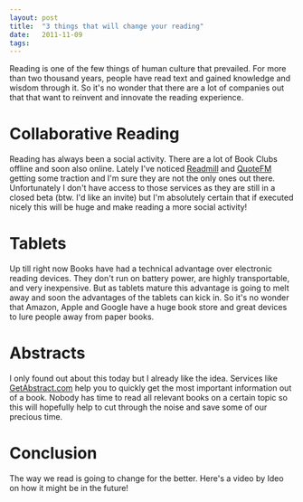 ```yaml
---
layout: post
title:  "3 things that will change your reading"
date:   2011-11-09
tags:
---
```


Reading is one of the few things of human culture that prevailed. For more than two thousand years, people have read text and gained knowledge and wisdom through it. So it's no wonder that there are a lot of companies out that that want to reinvent and innovate the reading experience.

# Collaborative Reading
Reading has always been a social activity. There are a lot of Book Clubs offline and soon also online. Lately I've noticed [Readmill](http://readmill.com/) and [QuoteFM](http://quote.fm/welcome) getting some traction and I'm sure they are not the only ones out there. Unfortunately I don't have access to those services as they are still in a closed beta (btw. I'd like an invite) but I'm absolutely certain that if executed nicely this will be huge and make reading a more social activity!

# Tablets
Up till right now Books have had a technical advantage over electronic reading devices. They don't run on battery power, are highly transportable, and very inexpensive. But as tablets mature this advantage is going to melt away and soon the advantages of the tablets can kick in. So it's no wonder that Amazon, Apple and Google have a huge book store and great devices to lure people away from paper books.

# Abstracts
I only found out about this today but I already like the idea. Services like [GetAbstract.com](http://getabstract.com/) help you to quickly get the most important information out of a book. Nobody has time to read all relevant books on a certain topic so this will hopefully help to cut through the noise and save some of our precious time.

# Conclusion
The way we read is going to change for the better. Here's a video by Ideo on how it might be in the future!
